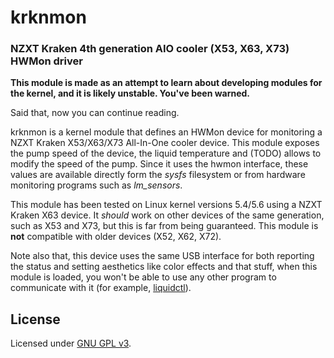 # krknmon
### NZXT Kraken 4th generation AIO cooler (X53, X63, X73) HWMon driver

**This module is made as an attempt to learn about developing modules
for the kernel, and it is likely unstable. You've been warned.**

Said that, now you can continue reading.

krknmon is a kernel module that defines an HWMon device for monitoring
a NZXT Kraken X53/X63/X73 All-In-One cooler device. This module
exposes the pump speed of the device, the liquid temperature and
(TODO) allows to modify the speed of the pump. Since it uses the hwmon
interface, these values are available directly form the _sysfs_
filesystem or from hardware monitoring programs such as _lm_sensors_.

This module has been tested on Linux kernel versions 5.4/5.6 using a
NZXT Kraken X63 device. It _should_ work on other devices of the same
generation, such as X53 and X73, but this is far from being
guaranteed. This module is **not** compatible with older devices (X52,
X62, X72).

Note also that, this device uses the same USB interface for both
reporting the status and setting aesthetics like color effects and
that stuff, when this module is loaded, you won't be able to use any
other program to communicate with it (for example, [liquidctl](https://github.com/jonasmalacofilho/liquidctl)).

## License

Licensed under [GNU GPL v3](https://www.gnu.org/licenses/gpl-3.0.html).
